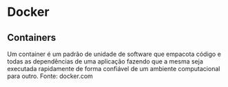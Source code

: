 # Docker

## Containers

Um container é um padrão de unidade de software que empacota código e todas as dependências de uma aplicação fazendo que a mesma seja executada rapidamente de forma confiável de um ambiente computacional para outro.
Fonte: docker.com


